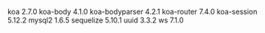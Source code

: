 koa               2.7.0
koa-body          4.1.0
koa-bodyparser    4.2.1
koa-router        7.4.0
koa-session      5.12.2
mysql2            1.6.5
sequelize        5.10.1
uuid              3.3.2
ws                7.1.0